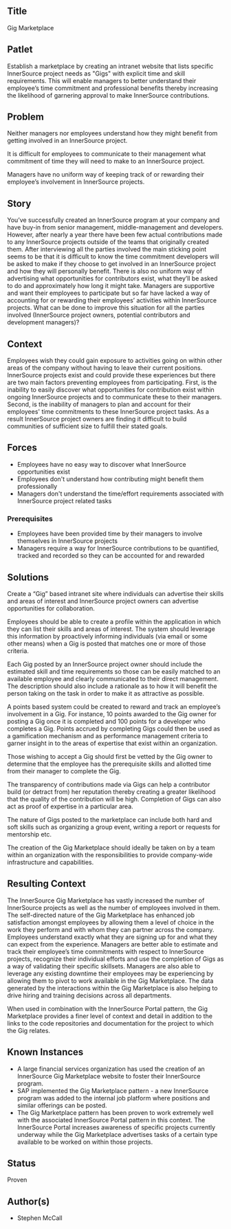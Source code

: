 ## Title

Gig Marketplace

## Patlet  

Establish a marketplace by creating an intranet website that lists specific InnerSource project needs as "Gigs" with explicit time and skill requirements.  This will enable managers to better understand their employee’s time commitment and professional benefits thereby increasing the likelihood of garnering approval to make InnerSource contributions.

## Problem

Neither managers nor employees understand how they might benefit from getting involved in an InnerSource project.

It is difficult for employees to communicate to their management what commitment of time they will need to make to an InnerSource project.  

Managers have no uniform way of keeping track of or rewarding their employee’s involvement in InnerSource projects.

## Story

You’ve successfully created an InnerSource program at your company and have buy-in from senior management, middle-management and developers.  However, after nearly a year there have been few actual contributions made to any InnerSource projects outside of the teams that originally created them.  After interviewing all the parties involved the main sticking point seems to be that it is difficult to know the time commitment developers will be asked to make if they choose to get involved in an InnerSource project and how they will personally benefit. There is also no uniform way of advertising what opportunities for contributors exist, what they’ll be asked to do and approximately how long it might take.  Managers are supportive and want their employees to participate but so far have lacked a way of accounting for or rewarding their employees’ activities within InnerSource projects.  What can be done to improve this situation for all the parties involved (InnerSource project owners, potential contributors and development managers)?

## Context

Employees wish they could gain exposure to activities going on within other areas of the company without having to leave their current positions. InnerSource projects exist and could provide these experiences but there are two main factors preventing employees from participating. First, is the inability to easily discover what opportunities for contribution exist within ongoing InnerSource projects and to communicate these to their managers.  Second, is the inability of managers to plan and account for their employees' time commitments to these InnerSource project tasks.  As a result InnerSource project owners are finding it difficult to build communities of sufficient size to fulfill their stated goals.

## Forces

* Employees have no easy way to discover what InnerSource opportunities exist
* Employees don't understand how contributing might benefit them professionally
* Managers don't understand the time/effort requirements associated with InnerSource project related tasks

### Prerequisites

* Employees have been provided time by their managers to involve themselves in InnerSource projects
* Managers require a way for InnerSource contributions to be quantified, tracked and recorded so they can be accounted for and rewarded

## Solutions

Create a “Gig” based intranet site where individuals can advertise their skills and areas of interest and InnerSource project owners can advertise opportunities for collaboration.   

Employees should be able to create a profile within the application in which they can list their skills and areas of interest.  The system should leverage this information by proactively informing individuals (via email or some other means) when a Gig is posted that matches one or more of those criteria.

Each Gig posted by an InnerSource project owner should include the estimated skill and time requirements so those can be easily matched to an available employee and clearly communicated to their direct management. The description should also include a rationale as to how it will benefit the person taking on the task in order to make it as attractive as possible.

A points based system could be created to reward and track an employee’s involvement in a Gig.  For instance, 10 points awarded to the Gig owner for posting a Gig once it is completed and 100 points for a developer who completes a Gig. Points accrued by completing Gigs could then be used as a gamification mechanism and as performance management criteria to garner insight in to the areas of expertise that exist within an organization.

Those wishing to accept a Gig should first be vetted by the Gig owner to determine that the employee has the prerequisite skills and allotted time from their manager to complete the Gig.

The transparency of contributions made via Gigs can help a contributor build (or detract from) her reputation thereby creating a greater likelihood that the quality of the contribution will be high.  Completion of Gigs can also act as proof of expertise in a particular area.  

The nature of Gigs posted to the marketplace can include both hard and soft skills such as organizing a group event, writing a report or requests for mentorship etc.

The creation of the Gig Marketplace should ideally be taken on by a team within an organization with the responsibilities to provide company-wide infrastructure and capabilities.

## Resulting Context

The InnerSource Gig Marketplace has vastly increased the number of InnerSource projects as well as the number of employees involved in them. The self-directed nature of the Gig Marketplace has enhanced job satisfaction amongst employees by allowing them a level of choice in the work they perform and with whom they can partner across the company.  Employees understand exactly what they are signing up for and what they can expect from the experience. Managers are better able to estimate and track their employee’s time commitments with respect to InnerSource projects, recognize their individual efforts and use the completion of Gigs as a way of validating their specific skillsets.  Managers are also able to leverage any existing downtime their employees may be experiencing by allowing them to pivot to work available in the Gig Marketplace.  The data generated by the interactions within the Gig Marketplace is also helping to drive hiring and training decisions across all departments.

When used in combination with the InnerSource Portal pattern, the Gig Marketplace provides a finer level of context and detail in addition to the links to the code repositories and documentation for the project to which the Gig relates.

## Known Instances

* A large financial services organization has used the creation of an InnerSource Gig Marketplace website to foster their InnerSource program.
* SAP implemented the Gig Marketplace pattern - a new InnerSource program was added to the internal job platform where positions and similar offerings can be posted. 
* The Gig Marketplace pattern has been proven to work extremely well with the associated InnerSource Portal pattern in this context.  The InnerSource Portal increases awareness of specific projects currently underway while the Gig Marketplace advertises tasks of a certain type available to be worked on within those projects.

## Status

Proven

## Author(s)

* Stephen McCall
